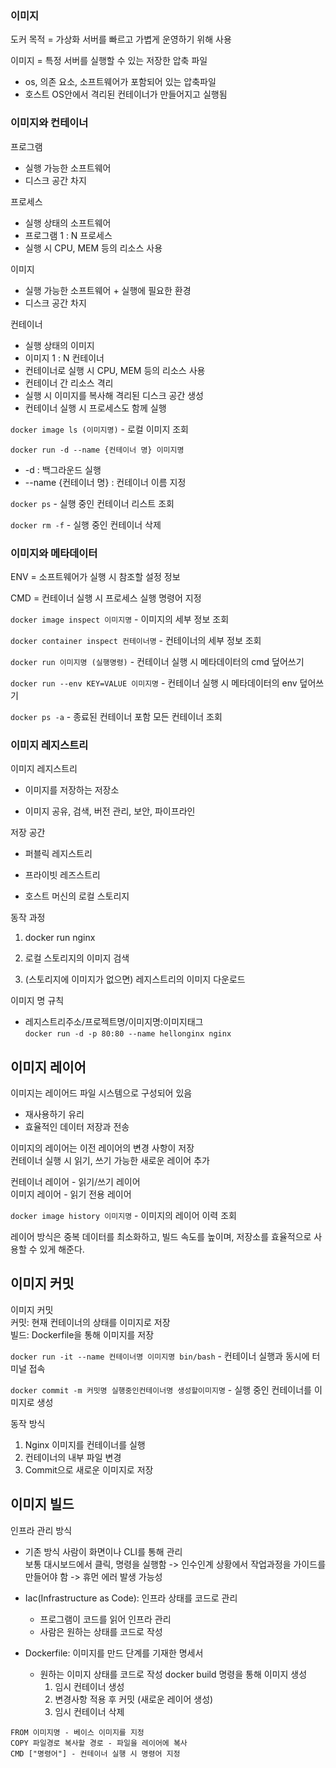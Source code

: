 ### 이미지
도커 목적 = 가상화 서버를 빠르고 가볍게 운영하기 위해 사용

이미지 = 특정 서버를 실행할 수 있는 저장한 압축 파일  
* os, 의존 요소, 소프트웨어가 포함되어 있는 압축파일  
* 호스트 OS안에서 격리된 컨테이너가 만들어지고 실행됨

### 이미지와 컨테이너
프로그램  
* 실행 가능한 소프트웨어
* 디스크 공간 차지 

프로세스  
* 실행 상태의 소프트웨어  
* 프로그램 1 : N 프로세스  
* 실행 시 CPU, MEM 등의 리소스 사용  

이미지  
* 실행 가능한 소프트웨어 + 실행에 필요한 환경  
* 디스크 공간 차지

컨테이너  
* 실행 상태의 이미지
* 이미지 1 : N 컨테이너  
* 컨테이너로 실행 시  CPU, MEM 등의 리소스 사용  
* 컨테이너 간 리소스 격리  
* 실행 시 이미지를 복사해 격리된 디스크 공간 생성  
* 컨테이너 실행 시 프로세스도 함께 실행

`docker image ls (이미지명)` - 로컬 이미지 조회  

`docker run -d --name {컨테이너 명} 이미지명`  
* -d : 백그라운드 실행 
* --name {컨테이너 명} : 컨테이너 이름 지정

`docker ps` - 실행 중인 컨테이너 리스트 조회

`docker rm -f` - 실행 중인 컨테이너 삭제

### 이미지와 메타데이터
ENV = 소프트웨어가 실행 시 참조할 설정 정보

CMD = 컨테이너 실행 시 프로세스 실행 명령어 지정

`docker image inspect 이미지명` - 이미지의 세부 정보 조회

`docker container inspect 컨테이너명` - 컨테이너의 세부 정보 조회

`docker run 이미지명 (실행명령)` - 컨테이너 실행 시 메타데이터의 cmd 덮어쓰기

`docker run --env KEY=VALUE 이미지명` - 컨테이너 실행 시 메타데이터의 env 덮어쓰기

`docker ps -a` - 종료된 컨테이너 포함 모든 컨테이너 조회

### 이미지 레지스트리
이미지 레지스트리

* 이미지를 저장하는 저장소

* 이미지 공유, 검색, 버전 관리, 보안, 파이프라인

저장 공간

* 퍼블릭 레지스트리

* 프라이빗 레즈스트리

* 호스트 머신의 로컬 스토리지

동작 과정

1. docker run nginx

2. 로컬 스토리지의 이미지 검색

3. (스토리지에 이미지가 없으면) 레지스트리의 이미지 다운로드

이미지 명 규칙   
* 레지스트리주소/프로젝트명/이미지명:이미지태그  
```docker run -d -p 80:80 --name hellonginx nginx```

## 이미지 레이어

이미지는 레이어드 파일 시스템으로 구성되어 있음  
- 재사용하기 유리  
- 효율적인 데이터 저장과 전송

이미지의 레이어는 이전 레이어의 변경 사항이 저장  
컨테이너 실행 시 읽기, 쓰기 가능한 새로운 레이어 추가

컨테이너 레이어 - 읽기/쓰기 레이어  
이미지 레이어 - 읽기 전용 레이어

```docker image history 이미지명``` - 이미지의 레이어 이력 조회

레이어 방식은 중복 데이터를 최소화하고, 빌드 속도를 높이며, 저장소를 효율적으로 사용할 수 있게 해준다.

## 이미지 커밋

이미지 커밋  
커밋: 현재 컨테이너의 상태를 이미지로 저장  
빌드: Dockerfile을 통해 이미지를 저장  

`docker run -it --name 컨테이너명 이미지명 bin/bash`  - 컨테이너 실행과 동시에 터미널 접속

`docker commit -m 커밋명 실행중인컨테이너명 생성할이미지명`  - 실행 중인 컨테이너를 이미지로 생성

동작 방식  
1. Nginx 이미지를 컨테이너를 실행
2. 컨테이너의 내부 파일 변경
3. Commit으로 새로운 이미지로 저장

## 이미지 빌드
인프라 관리 방식
* 기존 방식
사람이 화면이나 CLI를 통해 관리  
보통 대시보드에서 클릭, 명령을 실행함 -> 인수인계 상황에서 작업과정을 가이드를 만들어야 함 -> 휴먼 에러 발생 가능성



* Iac(Infrastructure as Code): 인프라 상태를 코드로 관리
  * 프로그램이 코드를 읽어 인프라 관리 
  * 사람은 원하는 상태를 코드로 작성


* Dockerfile: 이미지를 만드 단계를 기재한 명세서
  * 원하는 이미지 상태를 코드로 작성 docker build 명령을 통해 이미지 생성
    1. 임시 컨테이너 생성
    2. 변경사항 적용 후 커밋 (새로운 레이어 생성)
    3. 임시 컨테이너 삭제

````
FROM 이미지명 - 베이스 이미지를 지정
COPY 파일경로 복사할 경로 - 파일을 레이어에 복사
CMD ["명령어"] - 컨테이너 실행 시 명령어 지정